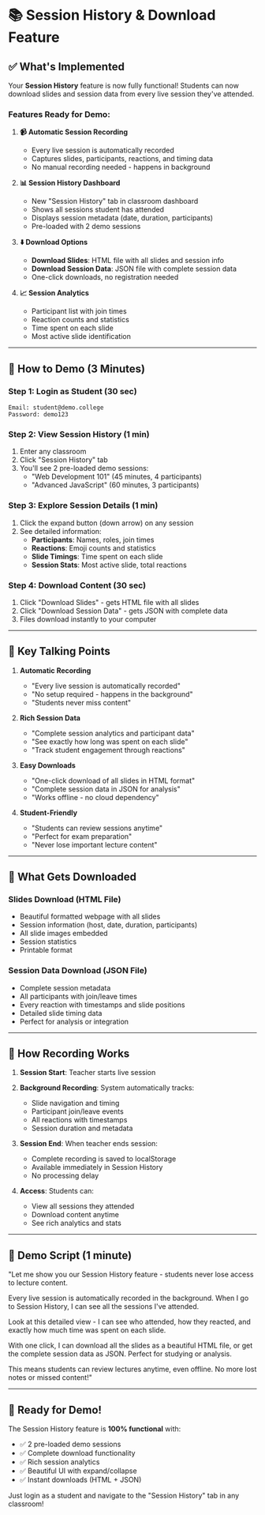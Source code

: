 # 📚 Session History & Download Feature

## ✅ What's Implemented

Your **Session History** feature is now fully functional! Students can now download slides and session data from every live session they've attended.

### Features Ready for Demo:

1. **📹 Automatic Session Recording**
   - Every live session is automatically recorded
   - Captures slides, participants, reactions, and timing data
   - No manual recording needed - happens in background

2. **📊 Session History Dashboard**
   - New "Session History" tab in classroom dashboard
   - Shows all sessions student has attended
   - Displays session metadata (date, duration, participants)
   - Pre-loaded with 2 demo sessions

3. **⬇️ Download Options**
   - **Download Slides**: HTML file with all slides and session info
   - **Download Session Data**: JSON file with complete session data
   - One-click downloads, no registration needed

4. **📈 Session Analytics**
   - Participant list with join times
   - Reaction counts and statistics
   - Time spent on each slide
   - Most active slide identification

---

## 🚀 How to Demo (3 Minutes)

### Step 1: Login as Student (30 sec)
```
Email: student@demo.college
Password: demo123
```

### Step 2: View Session History (1 min)
1. Enter any classroom
2. Click "Session History" tab
3. You'll see 2 pre-loaded demo sessions:
   - "Web Development 101" (45 minutes, 4 participants)
   - "Advanced JavaScript" (60 minutes, 3 participants)

### Step 3: Explore Session Details (1 min)
1. Click the expand button (down arrow) on any session
2. See detailed information:
   - **Participants**: Names, roles, join times
   - **Reactions**: Emoji counts and statistics
   - **Slide Timings**: Time spent on each slide
   - **Session Stats**: Most active slide, total reactions

### Step 4: Download Content (30 sec)
1. Click "Download Slides" - gets HTML file with all slides
2. Click "Download Session Data" - gets JSON with complete data
3. Files download instantly to your computer

---

## 🎯 Key Talking Points

1. **Automatic Recording**
   - "Every live session is automatically recorded"
   - "No setup required - happens in the background"
   - "Students never miss content"

2. **Rich Session Data**
   - "Complete session analytics and participant data"
   - "See exactly how long was spent on each slide"
   - "Track student engagement through reactions"

3. **Easy Downloads**
   - "One-click download of all slides in HTML format"
   - "Complete session data in JSON for analysis"
   - "Works offline - no cloud dependency"

4. **Student-Friendly**
   - "Students can review sessions anytime"
   - "Perfect for exam preparation"
   - "Never lose important lecture content"

---

## 📁 What Gets Downloaded

### Slides Download (HTML File)
- Beautiful formatted webpage with all slides
- Session information (host, date, duration, participants)
- All slide images embedded
- Session statistics
- Printable format

### Session Data Download (JSON File)
- Complete session metadata
- All participants with join/leave times
- Every reaction with timestamps and slide positions
- Detailed slide timing data
- Perfect for analysis or integration

---

## 🔄 How Recording Works

1. **Session Start**: Teacher starts live session
2. **Background Recording**: System automatically tracks:
   - Slide navigation and timing
   - Participant join/leave events
   - All reactions with timestamps
   - Session duration and metadata

3. **Session End**: When teacher ends session:
   - Complete recording is saved to localStorage
   - Available immediately in Session History
   - No processing delay

4. **Access**: Students can:
   - View all sessions they attended
   - Download content anytime
   - See rich analytics and stats

---

## 🎉 Demo Script (1 minute)

"Let me show you our Session History feature - students never lose access to lecture content.

Every live session is automatically recorded in the background. When I go to Session History, I can see all the sessions I've attended.

Look at this detailed view - I can see who attended, how they reacted, and exactly how much time was spent on each slide.

With one click, I can download all the slides as a beautiful HTML file, or get the complete session data as JSON. Perfect for studying or analysis.

This means students can review lectures anytime, even offline. No more lost notes or missed content!"

---

## 🚀 Ready for Demo!

The Session History feature is **100% functional** with:
- ✅ 2 pre-loaded demo sessions
- ✅ Complete download functionality  
- ✅ Rich session analytics
- ✅ Beautiful UI with expand/collapse
- ✅ Instant downloads (HTML + JSON)

Just login as a student and navigate to the "Session History" tab in any classroom!
